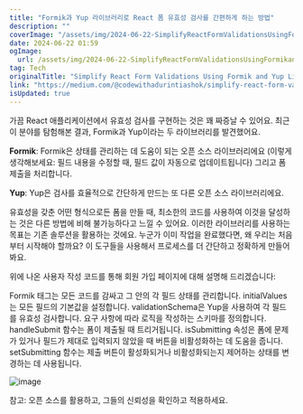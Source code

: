 ```yaml
---
title: "Formik과 Yup 라이브러리로 React 폼 유효성 검사를 간편하게 하는 방법"
description: ""
coverImage: "/assets/img/2024-06-22-SimplifyReactFormValidationsUsingFormikandYupLibraries_0.png"
date: 2024-06-22 01:59
ogImage:
  url: /assets/img/2024-06-22-SimplifyReactFormValidationsUsingFormikandYupLibraries_0.png
tag: Tech
originalTitle: "Simplify React Form Validations Using Formik and Yup Libraries"
link: "https://medium.com/@codewithadurintiashok/simplify-react-form-validations-using-formik-and-yup-libraries-4f6571fe111f"
isUpdated: true
---
```


가끔 React 애플리케이션에서 유효성 검사를 구현하는 것은 꽤 짜증날 수 있어요. 최근 이 분야를 탐험해본 결과, Formik과 Yup이라는 두 라이브러리를 발견했어요.

**Formik**: Formik은 상태를 관리하는 데 도움이 되는 오픈 소스 라이브러리에요 (이렇게 생각해보세요: 필드 내용을 수정할 때, 필드 값이 자동으로 업데이트됩니다) 그리고 폼 제출을 처리합니다.

**Yup**: Yup은 검사를 효율적으로 간단하게 만드는 또 다른 오픈 소스 라이브러리에요.

유효성을 갖춘 어떤 형식으로든 폼을 만들 때, 최소한의 코드를 사용하여 이것을 달성하는 것은 다른 방법에 비해 불가능하다고 느낄 수 있어요. 이러한 라이브러리를 사용하는 목표는 기존 솔루션을 활용하는 것에요. 누군가 이미 작업을 완료했다면, 왜 우리는 처음부터 시작해야 할까요? 이 도구들을 사용해서 프로세스를 더 간단하고 정확하게 만들어봐요.

<!-- seedividend - 사각형 -->

<ins class="adsbygoogle"
     style="display:block"
     data-ad-client="ca-pub-4877378276818686"
     data-ad-slot="1898504329"
     data-ad-format="auto"
     data-full-width-responsive="true"></ins>

<script>
     (adsbygoogle = window.adsbygoogle || []).push({});
</script>

위에 나온 사용자 작성 코드를 통해 회원 가입 페이지에 대해 설명해 드리겠습니다:

Formik 태그는 모든 코드를 감싸고 그 안의 각 필드 상태를 관리합니다. initialValues는 모든 필드의 기본값을 설정합니다. validationSchema은 Yup을 사용하여 각 필드를 유효성 검사합니다. 요구 사항에 따라 로직을 작성하는 스키마를 정의합니다. handleSubmit 함수는 폼이 제출될 때 트리거됩니다. isSubmitting 속성은 폼에 문제가 있거나 필드가 제대로 입력되지 않았을 때 버튼을 비활성화하는 데 도움을 줍니다. setSubmitting 함수는 제출 버튼이 활성화되거나 비활성화되는지 제어하는 상태를 변경하는 데 사용됩니다.

<!-- seedividend - 사각형 -->

<ins class="adsbygoogle"
     style="display:block"
     data-ad-client="ca-pub-4877378276818686"
     data-ad-slot="1898504329"
     data-ad-format="auto"
     data-full-width-responsive="true"></ins>

<script>
     (adsbygoogle = window.adsbygoogle || []).push({});
</script>

![image](/assets/img/2024-06-22-SimplifyReactFormValidationsUsingFormikandYupLibraries_0.png)

참고: 오픈 소스를 활용하고, 그들의 신뢰성을 확인하고 적용하세요.
